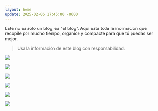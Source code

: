 ```yaml
---
layout: home
update: 2025-02-06 17:45:00 -0600
---
```

Este no es solo un blog, es "el blog". Aquí esta toda la inormación que recopile por mucho tiempo, organice y compacte para que tú puedas ser mejor.

> Usa la información de este blog con responsabilidad.

<a href="https://blog.zettahard.net/1-cuerpo.html"><img width="auto" max-width="360px" src="https://i.ibb.co/tTvfkBM3/photo-2025-02-19-03-47-41.jpg"/></a>

<a href="https://blog.zettahard.net/2-mente.html"><img width="auto" max-width="360px" src="https://i.ibb.co/7xXQVysj/photo-2025-02-19-03-47-43.jpg"/></a>

<a href="https://blog.zettahard.net/3-productividad.html"><img width="auto" max-width="360px" src="https://i.ibb.co/3mvRvPDg/photo-2025-02-19-03-47-44.jpg"/></a>

<a href="https://blog.zettahard.net/4-trabajo.html"><img width="auto" max-width="360px" src="https://i.ibb.co/LzMYPRGQ/photo-2025-02-19-03-47-46.jpg"/></a>

<a href="https://blog.zettahard.net/5-relaciones.html"><img width="auto" max-width="360px" src="https://i.ibb.co/8nvYZ8Dt/photo-2025-02-19-03-47-48.jpg"/></a>

<a href="https://blog.zettahard.net/6-legado.html"><img width="auto" max-width="360px" src="https://i.ibb.co/SXvSgXPk/photo-2025-02-19-03-47-49.jpg"/></a>